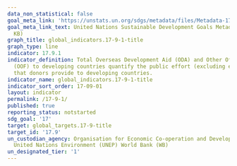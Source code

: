 ```yaml
---
data_non_statistical: false
goal_meta_link: 'https://unstats.un.org/sdgs/metadata/files/Metadata-17-09-01.pdf '
goal_meta_link_text: United Nations Sustainable Development Goals Metadata (PDF 209
  KB)
graph_title: global_indicators.17-9-1-title
graph_type: line
indicator: 17.9.1
indicator_definition: Total Overseas Development Aid (ODA) and Other Official Flows
  (OOF) to developing countries quantify the public effort (excluding export credits)
  that donors provide to developing countries.
indicator_name: global_indicators.17-9-1-title
indicator_sort_order: 17-09-01
layout: indicator
permalink: /17-9-1/
published: true
reporting_status: notstarted
sdg_goal: '17'
target: global_targets.17-9-title
target_id: '17.9'
un_custodian_agency: Organisation for Economic Co-operation and Development (OECD)
  United Nations Environment (UNEP) World Bank (WB)
un_designated_tier: '1'
---
```

